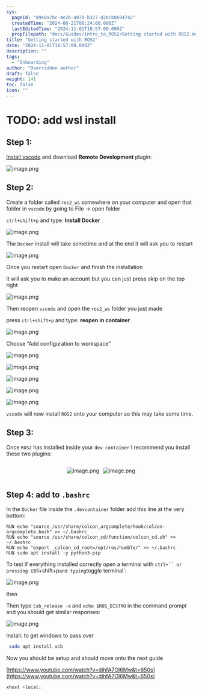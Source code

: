 ```yaml
---
sys:
  pageId: "89e0a78c-4e2b-4070-b327-d28cb0694742"
  createdTime: "2024-08-21T00:24:00.000Z"
  lastEditedTime: "2024-11-01T18:57:00.000Z"
  propFilepath: "docs/Guides/intro_to_ROS2/Getting started with ROS2.md"
title: "Getting started with ROS2"
date: "2024-11-01T18:57:00.000Z"
description: ""
tags:
  - "Onboarding"
author: "Overridden author"
draft: false
weight: 141
toc: false
icon: ""
---
```


# TODO: add wsl install

## Step 1:

[Install vscode](https://code.visualstudio.com/download) and download **Remote Development** plugin:

![image.png](https://prod-files-secure.s3.us-west-2.amazonaws.com/d518164a-d88e-44d1-a4ee-3adb3bd8bce0/efb52993-1881-4a40-b95e-6f020334f022/image.png?X-Amz-Algorithm=AWS4-HMAC-SHA256&X-Amz-Content-Sha256=UNSIGNED-PAYLOAD&X-Amz-Credential=ASIAZI2LB4662I6DVL63%2F20250221%2Fus-west-2%2Fs3%2Faws4_request&X-Amz-Date=20250221T121342Z&X-Amz-Expires=3600&X-Amz-Security-Token=IQoJb3JpZ2luX2VjEKz%2F%2F%2F%2F%2F%2F%2F%2F%2F%2FwEaCXVzLXdlc3QtMiJGMEQCIHOOvCu7QDVQ8I%2BMVnEJ2FLskSeD7%2BijQQWjRPv3wiuZAiAl%2F3OzqGTOSPftTcJQ7ckJjFWA1Ajxs9MjVj2pxhwzvyqIBAjV%2F%2F%2F%2F%2F%2F%2F%2F%2F%2F8BEAAaDDYzNzQyMzE4MzgwNSIM5GdDviQy%2Fn7VgiN5KtwDPcUfHExvDAilxYvkLaL1JM%2FhIt3%2BvtCxR%2FAnvPOrz40qwNYAqgAoqwKDSLJ9hapWFOgud92z2iho%2FTqAhsafiHgO8U7qocxFc9n8l8jzR6KvvCuMf09iLBWRRybrdJTa8RWHRRiK2DE5kC87jwlOHp5sRFiAn18l4MBYfr1dZF5aZFfxXkXLbvNMCU6eA7YSQXIktPNR3Sob0wiLmLkGMHfLdgR4C8bTHt3z48AYIy6uSjQEFenUbeRfiMDCpOmztFWAWXId2efeaP1lzigXXylralHVHvBqxQ0AlApqOQhnH52l5sEX7lvAY4kAXyfXIaEuakpqIFyT2JeJMCXFXgV2UI9emvmR85ycKj6qIF0W6Dy0uET6z0jX3yqBGmbR%2BN5zr7dPs9a0ReAgXWx0ww%2F5uHpJUlwHSE2wpU6J49GlGWuIqwepPyTHK1ByJMF2ev49NZpkR8Kn7sFp9s%2BdFl3%2FC1n6Y3RWsrkyOatPpwtmR%2BVq1Nb%2BzI423xTWgP8MyJZ6ioo97wdXV5V%2BpSj8lxgPJycd6uZuJ74G2uTBC3ViqbRZYLV6jrnRHJAGC8VdwXu%2BWkYm6csxreNRnzJ2oZQ8F%2FhTFP6fOX9H1UCgqyoqaNoCAMzMZWCleFcwyMjhvQY6pgF2forGgsUwIfXszRIpCz13hSZSYMezJ%2B5gdS4r20rw%2F277lPlGld3GDKCsD4FxrWJObBpVs0rK3v1rpC%2FXqTQHQoxUxaIv%2FXAHFUeJZYEP2vRrccpGyyZvJr492dNdPDV%2Brp1gLiXuP67Z8d1sZaZSXUOLCNRX6Xi4vRf0ZcY5sGwLPwVRvrl85A%2BgR%2FFyK6YUz0T%2BkxxX%2FRHoMB7TAN65Z77Yz8sD&X-Amz-Signature=c59ef8a0b1d87d9d8d1717b56ff3c39f2af6ffc5bfcf9c4608ccbaa28d1a5abd&X-Amz-SignedHeaders=host&x-id=GetObject)

## Step 2:

Create a folder called `ros2_ws` somewhere on your computer and open that folder in `vscode` by going to File → open folder 

`ctrl+shift+p` and type: **Install Docker**

![image.png](https://prod-files-secure.s3.us-west-2.amazonaws.com/d518164a-d88e-44d1-a4ee-3adb3bd8bce0/2269dc0e-1cd5-47ff-bceb-c04ad9b2eab0/image.png?X-Amz-Algorithm=AWS4-HMAC-SHA256&X-Amz-Content-Sha256=UNSIGNED-PAYLOAD&X-Amz-Credential=ASIAZI2LB4662I6DVL63%2F20250221%2Fus-west-2%2Fs3%2Faws4_request&X-Amz-Date=20250221T121342Z&X-Amz-Expires=3600&X-Amz-Security-Token=IQoJb3JpZ2luX2VjEKz%2F%2F%2F%2F%2F%2F%2F%2F%2F%2FwEaCXVzLXdlc3QtMiJGMEQCIHOOvCu7QDVQ8I%2BMVnEJ2FLskSeD7%2BijQQWjRPv3wiuZAiAl%2F3OzqGTOSPftTcJQ7ckJjFWA1Ajxs9MjVj2pxhwzvyqIBAjV%2F%2F%2F%2F%2F%2F%2F%2F%2F%2F8BEAAaDDYzNzQyMzE4MzgwNSIM5GdDviQy%2Fn7VgiN5KtwDPcUfHExvDAilxYvkLaL1JM%2FhIt3%2BvtCxR%2FAnvPOrz40qwNYAqgAoqwKDSLJ9hapWFOgud92z2iho%2FTqAhsafiHgO8U7qocxFc9n8l8jzR6KvvCuMf09iLBWRRybrdJTa8RWHRRiK2DE5kC87jwlOHp5sRFiAn18l4MBYfr1dZF5aZFfxXkXLbvNMCU6eA7YSQXIktPNR3Sob0wiLmLkGMHfLdgR4C8bTHt3z48AYIy6uSjQEFenUbeRfiMDCpOmztFWAWXId2efeaP1lzigXXylralHVHvBqxQ0AlApqOQhnH52l5sEX7lvAY4kAXyfXIaEuakpqIFyT2JeJMCXFXgV2UI9emvmR85ycKj6qIF0W6Dy0uET6z0jX3yqBGmbR%2BN5zr7dPs9a0ReAgXWx0ww%2F5uHpJUlwHSE2wpU6J49GlGWuIqwepPyTHK1ByJMF2ev49NZpkR8Kn7sFp9s%2BdFl3%2FC1n6Y3RWsrkyOatPpwtmR%2BVq1Nb%2BzI423xTWgP8MyJZ6ioo97wdXV5V%2BpSj8lxgPJycd6uZuJ74G2uTBC3ViqbRZYLV6jrnRHJAGC8VdwXu%2BWkYm6csxreNRnzJ2oZQ8F%2FhTFP6fOX9H1UCgqyoqaNoCAMzMZWCleFcwyMjhvQY6pgF2forGgsUwIfXszRIpCz13hSZSYMezJ%2B5gdS4r20rw%2F277lPlGld3GDKCsD4FxrWJObBpVs0rK3v1rpC%2FXqTQHQoxUxaIv%2FXAHFUeJZYEP2vRrccpGyyZvJr492dNdPDV%2Brp1gLiXuP67Z8d1sZaZSXUOLCNRX6Xi4vRf0ZcY5sGwLPwVRvrl85A%2BgR%2FFyK6YUz0T%2BkxxX%2FRHoMB7TAN65Z77Yz8sD&X-Amz-Signature=992189dc139e3e4e0d71751330ff4b83a6abd4a3fc19a2ebcfdf22abd870d478&X-Amz-SignedHeaders=host&x-id=GetObject)

The `Docker` install will take sometime and at the end it will ask you to restart

![image.png](https://prod-files-secure.s3.us-west-2.amazonaws.com/d518164a-d88e-44d1-a4ee-3adb3bd8bce0/ed233f78-be33-4b1f-b89c-9c346c0e961e/image.png?X-Amz-Algorithm=AWS4-HMAC-SHA256&X-Amz-Content-Sha256=UNSIGNED-PAYLOAD&X-Amz-Credential=ASIAZI2LB4662I6DVL63%2F20250221%2Fus-west-2%2Fs3%2Faws4_request&X-Amz-Date=20250221T121342Z&X-Amz-Expires=3600&X-Amz-Security-Token=IQoJb3JpZ2luX2VjEKz%2F%2F%2F%2F%2F%2F%2F%2F%2F%2FwEaCXVzLXdlc3QtMiJGMEQCIHOOvCu7QDVQ8I%2BMVnEJ2FLskSeD7%2BijQQWjRPv3wiuZAiAl%2F3OzqGTOSPftTcJQ7ckJjFWA1Ajxs9MjVj2pxhwzvyqIBAjV%2F%2F%2F%2F%2F%2F%2F%2F%2F%2F8BEAAaDDYzNzQyMzE4MzgwNSIM5GdDviQy%2Fn7VgiN5KtwDPcUfHExvDAilxYvkLaL1JM%2FhIt3%2BvtCxR%2FAnvPOrz40qwNYAqgAoqwKDSLJ9hapWFOgud92z2iho%2FTqAhsafiHgO8U7qocxFc9n8l8jzR6KvvCuMf09iLBWRRybrdJTa8RWHRRiK2DE5kC87jwlOHp5sRFiAn18l4MBYfr1dZF5aZFfxXkXLbvNMCU6eA7YSQXIktPNR3Sob0wiLmLkGMHfLdgR4C8bTHt3z48AYIy6uSjQEFenUbeRfiMDCpOmztFWAWXId2efeaP1lzigXXylralHVHvBqxQ0AlApqOQhnH52l5sEX7lvAY4kAXyfXIaEuakpqIFyT2JeJMCXFXgV2UI9emvmR85ycKj6qIF0W6Dy0uET6z0jX3yqBGmbR%2BN5zr7dPs9a0ReAgXWx0ww%2F5uHpJUlwHSE2wpU6J49GlGWuIqwepPyTHK1ByJMF2ev49NZpkR8Kn7sFp9s%2BdFl3%2FC1n6Y3RWsrkyOatPpwtmR%2BVq1Nb%2BzI423xTWgP8MyJZ6ioo97wdXV5V%2BpSj8lxgPJycd6uZuJ74G2uTBC3ViqbRZYLV6jrnRHJAGC8VdwXu%2BWkYm6csxreNRnzJ2oZQ8F%2FhTFP6fOX9H1UCgqyoqaNoCAMzMZWCleFcwyMjhvQY6pgF2forGgsUwIfXszRIpCz13hSZSYMezJ%2B5gdS4r20rw%2F277lPlGld3GDKCsD4FxrWJObBpVs0rK3v1rpC%2FXqTQHQoxUxaIv%2FXAHFUeJZYEP2vRrccpGyyZvJr492dNdPDV%2Brp1gLiXuP67Z8d1sZaZSXUOLCNRX6Xi4vRf0ZcY5sGwLPwVRvrl85A%2BgR%2FFyK6YUz0T%2BkxxX%2FRHoMB7TAN65Z77Yz8sD&X-Amz-Signature=dc48cd65347a226581346d515f53c5b4e286616940d950bc8de92d52cf22b116&X-Amz-SignedHeaders=host&x-id=GetObject)

Once you restart open `Docker` and finish the installation

It will ask you to make an account but you can just press skip on the top right

![image.png](https://prod-files-secure.s3.us-west-2.amazonaws.com/d518164a-d88e-44d1-a4ee-3adb3bd8bce0/21010ad9-1659-4fd9-9f59-9932a09b2a3d/image.png?X-Amz-Algorithm=AWS4-HMAC-SHA256&X-Amz-Content-Sha256=UNSIGNED-PAYLOAD&X-Amz-Credential=ASIAZI2LB4662I6DVL63%2F20250221%2Fus-west-2%2Fs3%2Faws4_request&X-Amz-Date=20250221T121342Z&X-Amz-Expires=3600&X-Amz-Security-Token=IQoJb3JpZ2luX2VjEKz%2F%2F%2F%2F%2F%2F%2F%2F%2F%2FwEaCXVzLXdlc3QtMiJGMEQCIHOOvCu7QDVQ8I%2BMVnEJ2FLskSeD7%2BijQQWjRPv3wiuZAiAl%2F3OzqGTOSPftTcJQ7ckJjFWA1Ajxs9MjVj2pxhwzvyqIBAjV%2F%2F%2F%2F%2F%2F%2F%2F%2F%2F8BEAAaDDYzNzQyMzE4MzgwNSIM5GdDviQy%2Fn7VgiN5KtwDPcUfHExvDAilxYvkLaL1JM%2FhIt3%2BvtCxR%2FAnvPOrz40qwNYAqgAoqwKDSLJ9hapWFOgud92z2iho%2FTqAhsafiHgO8U7qocxFc9n8l8jzR6KvvCuMf09iLBWRRybrdJTa8RWHRRiK2DE5kC87jwlOHp5sRFiAn18l4MBYfr1dZF5aZFfxXkXLbvNMCU6eA7YSQXIktPNR3Sob0wiLmLkGMHfLdgR4C8bTHt3z48AYIy6uSjQEFenUbeRfiMDCpOmztFWAWXId2efeaP1lzigXXylralHVHvBqxQ0AlApqOQhnH52l5sEX7lvAY4kAXyfXIaEuakpqIFyT2JeJMCXFXgV2UI9emvmR85ycKj6qIF0W6Dy0uET6z0jX3yqBGmbR%2BN5zr7dPs9a0ReAgXWx0ww%2F5uHpJUlwHSE2wpU6J49GlGWuIqwepPyTHK1ByJMF2ev49NZpkR8Kn7sFp9s%2BdFl3%2FC1n6Y3RWsrkyOatPpwtmR%2BVq1Nb%2BzI423xTWgP8MyJZ6ioo97wdXV5V%2BpSj8lxgPJycd6uZuJ74G2uTBC3ViqbRZYLV6jrnRHJAGC8VdwXu%2BWkYm6csxreNRnzJ2oZQ8F%2FhTFP6fOX9H1UCgqyoqaNoCAMzMZWCleFcwyMjhvQY6pgF2forGgsUwIfXszRIpCz13hSZSYMezJ%2B5gdS4r20rw%2F277lPlGld3GDKCsD4FxrWJObBpVs0rK3v1rpC%2FXqTQHQoxUxaIv%2FXAHFUeJZYEP2vRrccpGyyZvJr492dNdPDV%2Brp1gLiXuP67Z8d1sZaZSXUOLCNRX6Xi4vRf0ZcY5sGwLPwVRvrl85A%2BgR%2FFyK6YUz0T%2BkxxX%2FRHoMB7TAN65Z77Yz8sD&X-Amz-Signature=ec526e325eb75987f5e7a851ea832cbaec6fecf26d4dd67f16d84fc89e6d4d5e&X-Amz-SignedHeaders=host&x-id=GetObject)

Then reopen `vscode` and open the `ros2_ws` folder you just made

press `ctrl+shift+p` and type: **reopen in container**

![image.png](https://prod-files-secure.s3.us-west-2.amazonaws.com/d518164a-d88e-44d1-a4ee-3adb3bd8bce0/4e93b8c2-41ad-488c-8095-c74205196118/image.png?X-Amz-Algorithm=AWS4-HMAC-SHA256&X-Amz-Content-Sha256=UNSIGNED-PAYLOAD&X-Amz-Credential=ASIAZI2LB4662I6DVL63%2F20250221%2Fus-west-2%2Fs3%2Faws4_request&X-Amz-Date=20250221T121342Z&X-Amz-Expires=3600&X-Amz-Security-Token=IQoJb3JpZ2luX2VjEKz%2F%2F%2F%2F%2F%2F%2F%2F%2F%2FwEaCXVzLXdlc3QtMiJGMEQCIHOOvCu7QDVQ8I%2BMVnEJ2FLskSeD7%2BijQQWjRPv3wiuZAiAl%2F3OzqGTOSPftTcJQ7ckJjFWA1Ajxs9MjVj2pxhwzvyqIBAjV%2F%2F%2F%2F%2F%2F%2F%2F%2F%2F8BEAAaDDYzNzQyMzE4MzgwNSIM5GdDviQy%2Fn7VgiN5KtwDPcUfHExvDAilxYvkLaL1JM%2FhIt3%2BvtCxR%2FAnvPOrz40qwNYAqgAoqwKDSLJ9hapWFOgud92z2iho%2FTqAhsafiHgO8U7qocxFc9n8l8jzR6KvvCuMf09iLBWRRybrdJTa8RWHRRiK2DE5kC87jwlOHp5sRFiAn18l4MBYfr1dZF5aZFfxXkXLbvNMCU6eA7YSQXIktPNR3Sob0wiLmLkGMHfLdgR4C8bTHt3z48AYIy6uSjQEFenUbeRfiMDCpOmztFWAWXId2efeaP1lzigXXylralHVHvBqxQ0AlApqOQhnH52l5sEX7lvAY4kAXyfXIaEuakpqIFyT2JeJMCXFXgV2UI9emvmR85ycKj6qIF0W6Dy0uET6z0jX3yqBGmbR%2BN5zr7dPs9a0ReAgXWx0ww%2F5uHpJUlwHSE2wpU6J49GlGWuIqwepPyTHK1ByJMF2ev49NZpkR8Kn7sFp9s%2BdFl3%2FC1n6Y3RWsrkyOatPpwtmR%2BVq1Nb%2BzI423xTWgP8MyJZ6ioo97wdXV5V%2BpSj8lxgPJycd6uZuJ74G2uTBC3ViqbRZYLV6jrnRHJAGC8VdwXu%2BWkYm6csxreNRnzJ2oZQ8F%2FhTFP6fOX9H1UCgqyoqaNoCAMzMZWCleFcwyMjhvQY6pgF2forGgsUwIfXszRIpCz13hSZSYMezJ%2B5gdS4r20rw%2F277lPlGld3GDKCsD4FxrWJObBpVs0rK3v1rpC%2FXqTQHQoxUxaIv%2FXAHFUeJZYEP2vRrccpGyyZvJr492dNdPDV%2Brp1gLiXuP67Z8d1sZaZSXUOLCNRX6Xi4vRf0ZcY5sGwLPwVRvrl85A%2BgR%2FFyK6YUz0T%2BkxxX%2FRHoMB7TAN65Z77Yz8sD&X-Amz-Signature=3040a1a95e75b2a550337ae85b2c20a4e5bc5e5efcf8e919922e161f17720051&X-Amz-SignedHeaders=host&x-id=GetObject)

Choose “Add configuration to workspace”

![image.png](https://prod-files-secure.s3.us-west-2.amazonaws.com/d518164a-d88e-44d1-a4ee-3adb3bd8bce0/9560b282-5060-4989-ba37-97e7b2c22476/image.png?X-Amz-Algorithm=AWS4-HMAC-SHA256&X-Amz-Content-Sha256=UNSIGNED-PAYLOAD&X-Amz-Credential=ASIAZI2LB4662I6DVL63%2F20250221%2Fus-west-2%2Fs3%2Faws4_request&X-Amz-Date=20250221T121342Z&X-Amz-Expires=3600&X-Amz-Security-Token=IQoJb3JpZ2luX2VjEKz%2F%2F%2F%2F%2F%2F%2F%2F%2F%2FwEaCXVzLXdlc3QtMiJGMEQCIHOOvCu7QDVQ8I%2BMVnEJ2FLskSeD7%2BijQQWjRPv3wiuZAiAl%2F3OzqGTOSPftTcJQ7ckJjFWA1Ajxs9MjVj2pxhwzvyqIBAjV%2F%2F%2F%2F%2F%2F%2F%2F%2F%2F8BEAAaDDYzNzQyMzE4MzgwNSIM5GdDviQy%2Fn7VgiN5KtwDPcUfHExvDAilxYvkLaL1JM%2FhIt3%2BvtCxR%2FAnvPOrz40qwNYAqgAoqwKDSLJ9hapWFOgud92z2iho%2FTqAhsafiHgO8U7qocxFc9n8l8jzR6KvvCuMf09iLBWRRybrdJTa8RWHRRiK2DE5kC87jwlOHp5sRFiAn18l4MBYfr1dZF5aZFfxXkXLbvNMCU6eA7YSQXIktPNR3Sob0wiLmLkGMHfLdgR4C8bTHt3z48AYIy6uSjQEFenUbeRfiMDCpOmztFWAWXId2efeaP1lzigXXylralHVHvBqxQ0AlApqOQhnH52l5sEX7lvAY4kAXyfXIaEuakpqIFyT2JeJMCXFXgV2UI9emvmR85ycKj6qIF0W6Dy0uET6z0jX3yqBGmbR%2BN5zr7dPs9a0ReAgXWx0ww%2F5uHpJUlwHSE2wpU6J49GlGWuIqwepPyTHK1ByJMF2ev49NZpkR8Kn7sFp9s%2BdFl3%2FC1n6Y3RWsrkyOatPpwtmR%2BVq1Nb%2BzI423xTWgP8MyJZ6ioo97wdXV5V%2BpSj8lxgPJycd6uZuJ74G2uTBC3ViqbRZYLV6jrnRHJAGC8VdwXu%2BWkYm6csxreNRnzJ2oZQ8F%2FhTFP6fOX9H1UCgqyoqaNoCAMzMZWCleFcwyMjhvQY6pgF2forGgsUwIfXszRIpCz13hSZSYMezJ%2B5gdS4r20rw%2F277lPlGld3GDKCsD4FxrWJObBpVs0rK3v1rpC%2FXqTQHQoxUxaIv%2FXAHFUeJZYEP2vRrccpGyyZvJr492dNdPDV%2Brp1gLiXuP67Z8d1sZaZSXUOLCNRX6Xi4vRf0ZcY5sGwLPwVRvrl85A%2BgR%2FFyK6YUz0T%2BkxxX%2FRHoMB7TAN65Z77Yz8sD&X-Amz-Signature=c4b4db4b13a9483a059849baf85c5fd3ff3366436673a01fb0321385ba846f77&X-Amz-SignedHeaders=host&x-id=GetObject)

![image.png](https://prod-files-secure.s3.us-west-2.amazonaws.com/d518164a-d88e-44d1-a4ee-3adb3bd8bce0/2ee63f81-886b-48e8-a553-dc6e5eac99e4/image.png?X-Amz-Algorithm=AWS4-HMAC-SHA256&X-Amz-Content-Sha256=UNSIGNED-PAYLOAD&X-Amz-Credential=ASIAZI2LB4662I6DVL63%2F20250221%2Fus-west-2%2Fs3%2Faws4_request&X-Amz-Date=20250221T121342Z&X-Amz-Expires=3600&X-Amz-Security-Token=IQoJb3JpZ2luX2VjEKz%2F%2F%2F%2F%2F%2F%2F%2F%2F%2FwEaCXVzLXdlc3QtMiJGMEQCIHOOvCu7QDVQ8I%2BMVnEJ2FLskSeD7%2BijQQWjRPv3wiuZAiAl%2F3OzqGTOSPftTcJQ7ckJjFWA1Ajxs9MjVj2pxhwzvyqIBAjV%2F%2F%2F%2F%2F%2F%2F%2F%2F%2F8BEAAaDDYzNzQyMzE4MzgwNSIM5GdDviQy%2Fn7VgiN5KtwDPcUfHExvDAilxYvkLaL1JM%2FhIt3%2BvtCxR%2FAnvPOrz40qwNYAqgAoqwKDSLJ9hapWFOgud92z2iho%2FTqAhsafiHgO8U7qocxFc9n8l8jzR6KvvCuMf09iLBWRRybrdJTa8RWHRRiK2DE5kC87jwlOHp5sRFiAn18l4MBYfr1dZF5aZFfxXkXLbvNMCU6eA7YSQXIktPNR3Sob0wiLmLkGMHfLdgR4C8bTHt3z48AYIy6uSjQEFenUbeRfiMDCpOmztFWAWXId2efeaP1lzigXXylralHVHvBqxQ0AlApqOQhnH52l5sEX7lvAY4kAXyfXIaEuakpqIFyT2JeJMCXFXgV2UI9emvmR85ycKj6qIF0W6Dy0uET6z0jX3yqBGmbR%2BN5zr7dPs9a0ReAgXWx0ww%2F5uHpJUlwHSE2wpU6J49GlGWuIqwepPyTHK1ByJMF2ev49NZpkR8Kn7sFp9s%2BdFl3%2FC1n6Y3RWsrkyOatPpwtmR%2BVq1Nb%2BzI423xTWgP8MyJZ6ioo97wdXV5V%2BpSj8lxgPJycd6uZuJ74G2uTBC3ViqbRZYLV6jrnRHJAGC8VdwXu%2BWkYm6csxreNRnzJ2oZQ8F%2FhTFP6fOX9H1UCgqyoqaNoCAMzMZWCleFcwyMjhvQY6pgF2forGgsUwIfXszRIpCz13hSZSYMezJ%2B5gdS4r20rw%2F277lPlGld3GDKCsD4FxrWJObBpVs0rK3v1rpC%2FXqTQHQoxUxaIv%2FXAHFUeJZYEP2vRrccpGyyZvJr492dNdPDV%2Brp1gLiXuP67Z8d1sZaZSXUOLCNRX6Xi4vRf0ZcY5sGwLPwVRvrl85A%2BgR%2FFyK6YUz0T%2BkxxX%2FRHoMB7TAN65Z77Yz8sD&X-Amz-Signature=013562ca05ed5a88c2e91fc3b301163e3b9a78ae4026a31188da987b095af281&X-Amz-SignedHeaders=host&x-id=GetObject)

![image.png](https://prod-files-secure.s3.us-west-2.amazonaws.com/d518164a-d88e-44d1-a4ee-3adb3bd8bce0/ae1580b2-b048-407e-aed9-b584224a7a04/image.png?X-Amz-Algorithm=AWS4-HMAC-SHA256&X-Amz-Content-Sha256=UNSIGNED-PAYLOAD&X-Amz-Credential=ASIAZI2LB4662I6DVL63%2F20250221%2Fus-west-2%2Fs3%2Faws4_request&X-Amz-Date=20250221T121342Z&X-Amz-Expires=3600&X-Amz-Security-Token=IQoJb3JpZ2luX2VjEKz%2F%2F%2F%2F%2F%2F%2F%2F%2F%2FwEaCXVzLXdlc3QtMiJGMEQCIHOOvCu7QDVQ8I%2BMVnEJ2FLskSeD7%2BijQQWjRPv3wiuZAiAl%2F3OzqGTOSPftTcJQ7ckJjFWA1Ajxs9MjVj2pxhwzvyqIBAjV%2F%2F%2F%2F%2F%2F%2F%2F%2F%2F8BEAAaDDYzNzQyMzE4MzgwNSIM5GdDviQy%2Fn7VgiN5KtwDPcUfHExvDAilxYvkLaL1JM%2FhIt3%2BvtCxR%2FAnvPOrz40qwNYAqgAoqwKDSLJ9hapWFOgud92z2iho%2FTqAhsafiHgO8U7qocxFc9n8l8jzR6KvvCuMf09iLBWRRybrdJTa8RWHRRiK2DE5kC87jwlOHp5sRFiAn18l4MBYfr1dZF5aZFfxXkXLbvNMCU6eA7YSQXIktPNR3Sob0wiLmLkGMHfLdgR4C8bTHt3z48AYIy6uSjQEFenUbeRfiMDCpOmztFWAWXId2efeaP1lzigXXylralHVHvBqxQ0AlApqOQhnH52l5sEX7lvAY4kAXyfXIaEuakpqIFyT2JeJMCXFXgV2UI9emvmR85ycKj6qIF0W6Dy0uET6z0jX3yqBGmbR%2BN5zr7dPs9a0ReAgXWx0ww%2F5uHpJUlwHSE2wpU6J49GlGWuIqwepPyTHK1ByJMF2ev49NZpkR8Kn7sFp9s%2BdFl3%2FC1n6Y3RWsrkyOatPpwtmR%2BVq1Nb%2BzI423xTWgP8MyJZ6ioo97wdXV5V%2BpSj8lxgPJycd6uZuJ74G2uTBC3ViqbRZYLV6jrnRHJAGC8VdwXu%2BWkYm6csxreNRnzJ2oZQ8F%2FhTFP6fOX9H1UCgqyoqaNoCAMzMZWCleFcwyMjhvQY6pgF2forGgsUwIfXszRIpCz13hSZSYMezJ%2B5gdS4r20rw%2F277lPlGld3GDKCsD4FxrWJObBpVs0rK3v1rpC%2FXqTQHQoxUxaIv%2FXAHFUeJZYEP2vRrccpGyyZvJr492dNdPDV%2Brp1gLiXuP67Z8d1sZaZSXUOLCNRX6Xi4vRf0ZcY5sGwLPwVRvrl85A%2BgR%2FFyK6YUz0T%2BkxxX%2FRHoMB7TAN65Z77Yz8sD&X-Amz-Signature=580dccc17464d1692e4f5ed58f9a3d47db6f3dc24f4869ed2a1a5a6354a6f81d&X-Amz-SignedHeaders=host&x-id=GetObject)

![image.png](https://prod-files-secure.s3.us-west-2.amazonaws.com/d518164a-d88e-44d1-a4ee-3adb3bd8bce0/53255b28-f75e-430f-b9e3-c0ac8577e42b/image.png?X-Amz-Algorithm=AWS4-HMAC-SHA256&X-Amz-Content-Sha256=UNSIGNED-PAYLOAD&X-Amz-Credential=ASIAZI2LB4662I6DVL63%2F20250221%2Fus-west-2%2Fs3%2Faws4_request&X-Amz-Date=20250221T121342Z&X-Amz-Expires=3600&X-Amz-Security-Token=IQoJb3JpZ2luX2VjEKz%2F%2F%2F%2F%2F%2F%2F%2F%2F%2FwEaCXVzLXdlc3QtMiJGMEQCIHOOvCu7QDVQ8I%2BMVnEJ2FLskSeD7%2BijQQWjRPv3wiuZAiAl%2F3OzqGTOSPftTcJQ7ckJjFWA1Ajxs9MjVj2pxhwzvyqIBAjV%2F%2F%2F%2F%2F%2F%2F%2F%2F%2F8BEAAaDDYzNzQyMzE4MzgwNSIM5GdDviQy%2Fn7VgiN5KtwDPcUfHExvDAilxYvkLaL1JM%2FhIt3%2BvtCxR%2FAnvPOrz40qwNYAqgAoqwKDSLJ9hapWFOgud92z2iho%2FTqAhsafiHgO8U7qocxFc9n8l8jzR6KvvCuMf09iLBWRRybrdJTa8RWHRRiK2DE5kC87jwlOHp5sRFiAn18l4MBYfr1dZF5aZFfxXkXLbvNMCU6eA7YSQXIktPNR3Sob0wiLmLkGMHfLdgR4C8bTHt3z48AYIy6uSjQEFenUbeRfiMDCpOmztFWAWXId2efeaP1lzigXXylralHVHvBqxQ0AlApqOQhnH52l5sEX7lvAY4kAXyfXIaEuakpqIFyT2JeJMCXFXgV2UI9emvmR85ycKj6qIF0W6Dy0uET6z0jX3yqBGmbR%2BN5zr7dPs9a0ReAgXWx0ww%2F5uHpJUlwHSE2wpU6J49GlGWuIqwepPyTHK1ByJMF2ev49NZpkR8Kn7sFp9s%2BdFl3%2FC1n6Y3RWsrkyOatPpwtmR%2BVq1Nb%2BzI423xTWgP8MyJZ6ioo97wdXV5V%2BpSj8lxgPJycd6uZuJ74G2uTBC3ViqbRZYLV6jrnRHJAGC8VdwXu%2BWkYm6csxreNRnzJ2oZQ8F%2FhTFP6fOX9H1UCgqyoqaNoCAMzMZWCleFcwyMjhvQY6pgF2forGgsUwIfXszRIpCz13hSZSYMezJ%2B5gdS4r20rw%2F277lPlGld3GDKCsD4FxrWJObBpVs0rK3v1rpC%2FXqTQHQoxUxaIv%2FXAHFUeJZYEP2vRrccpGyyZvJr492dNdPDV%2Brp1gLiXuP67Z8d1sZaZSXUOLCNRX6Xi4vRf0ZcY5sGwLPwVRvrl85A%2BgR%2FFyK6YUz0T%2BkxxX%2FRHoMB7TAN65Z77Yz8sD&X-Amz-Signature=161163ff62b808a20e4ddba6de2984ad0137321f9fa89c7d2b0f2a863aeffe2e&X-Amz-SignedHeaders=host&x-id=GetObject)

![image.png](https://prod-files-secure.s3.us-west-2.amazonaws.com/d518164a-d88e-44d1-a4ee-3adb3bd8bce0/7c562767-5af9-4ffb-97d1-327bcdf4ee00/image.png?X-Amz-Algorithm=AWS4-HMAC-SHA256&X-Amz-Content-Sha256=UNSIGNED-PAYLOAD&X-Amz-Credential=ASIAZI2LB4662I6DVL63%2F20250221%2Fus-west-2%2Fs3%2Faws4_request&X-Amz-Date=20250221T121342Z&X-Amz-Expires=3600&X-Amz-Security-Token=IQoJb3JpZ2luX2VjEKz%2F%2F%2F%2F%2F%2F%2F%2F%2F%2FwEaCXVzLXdlc3QtMiJGMEQCIHOOvCu7QDVQ8I%2BMVnEJ2FLskSeD7%2BijQQWjRPv3wiuZAiAl%2F3OzqGTOSPftTcJQ7ckJjFWA1Ajxs9MjVj2pxhwzvyqIBAjV%2F%2F%2F%2F%2F%2F%2F%2F%2F%2F8BEAAaDDYzNzQyMzE4MzgwNSIM5GdDviQy%2Fn7VgiN5KtwDPcUfHExvDAilxYvkLaL1JM%2FhIt3%2BvtCxR%2FAnvPOrz40qwNYAqgAoqwKDSLJ9hapWFOgud92z2iho%2FTqAhsafiHgO8U7qocxFc9n8l8jzR6KvvCuMf09iLBWRRybrdJTa8RWHRRiK2DE5kC87jwlOHp5sRFiAn18l4MBYfr1dZF5aZFfxXkXLbvNMCU6eA7YSQXIktPNR3Sob0wiLmLkGMHfLdgR4C8bTHt3z48AYIy6uSjQEFenUbeRfiMDCpOmztFWAWXId2efeaP1lzigXXylralHVHvBqxQ0AlApqOQhnH52l5sEX7lvAY4kAXyfXIaEuakpqIFyT2JeJMCXFXgV2UI9emvmR85ycKj6qIF0W6Dy0uET6z0jX3yqBGmbR%2BN5zr7dPs9a0ReAgXWx0ww%2F5uHpJUlwHSE2wpU6J49GlGWuIqwepPyTHK1ByJMF2ev49NZpkR8Kn7sFp9s%2BdFl3%2FC1n6Y3RWsrkyOatPpwtmR%2BVq1Nb%2BzI423xTWgP8MyJZ6ioo97wdXV5V%2BpSj8lxgPJycd6uZuJ74G2uTBC3ViqbRZYLV6jrnRHJAGC8VdwXu%2BWkYm6csxreNRnzJ2oZQ8F%2FhTFP6fOX9H1UCgqyoqaNoCAMzMZWCleFcwyMjhvQY6pgF2forGgsUwIfXszRIpCz13hSZSYMezJ%2B5gdS4r20rw%2F277lPlGld3GDKCsD4FxrWJObBpVs0rK3v1rpC%2FXqTQHQoxUxaIv%2FXAHFUeJZYEP2vRrccpGyyZvJr492dNdPDV%2Brp1gLiXuP67Z8d1sZaZSXUOLCNRX6Xi4vRf0ZcY5sGwLPwVRvrl85A%2BgR%2FFyK6YUz0T%2BkxxX%2FRHoMB7TAN65Z77Yz8sD&X-Amz-Signature=f38f4361a85fc1e122379624b133dbefd6dc110b63ef2b04de1ca1986af9b9fa&X-Amz-SignedHeaders=host&x-id=GetObject)

`vscode` will now install `ROS2` onto your computer so this may take some time.

## Step 3:

Once `ROS2` has installed inside your `dev-container` I recommend you install these two plugins:

<div style="display: flex;flex-direction: row; column-gap:10px; max-width: 630px;justify-content: center;">
<div>

![image.png](https://prod-files-secure.s3.us-west-2.amazonaws.com/d518164a-d88e-44d1-a4ee-3adb3bd8bce0/3fc3d550-5a54-4ba1-ba6b-faa01cdb7369/image.png?X-Amz-Algorithm=AWS4-HMAC-SHA256&X-Amz-Content-Sha256=UNSIGNED-PAYLOAD&X-Amz-Credential=ASIAZI2LB4662I6DVL63%2F20250221%2Fus-west-2%2Fs3%2Faws4_request&X-Amz-Date=20250221T121345Z&X-Amz-Expires=3600&X-Amz-Security-Token=IQoJb3JpZ2luX2VjEKz%2F%2F%2F%2F%2F%2F%2F%2F%2F%2FwEaCXVzLXdlc3QtMiJGMEQCIHOOvCu7QDVQ8I%2BMVnEJ2FLskSeD7%2BijQQWjRPv3wiuZAiAl%2F3OzqGTOSPftTcJQ7ckJjFWA1Ajxs9MjVj2pxhwzvyqIBAjV%2F%2F%2F%2F%2F%2F%2F%2F%2F%2F8BEAAaDDYzNzQyMzE4MzgwNSIM5GdDviQy%2Fn7VgiN5KtwDPcUfHExvDAilxYvkLaL1JM%2FhIt3%2BvtCxR%2FAnvPOrz40qwNYAqgAoqwKDSLJ9hapWFOgud92z2iho%2FTqAhsafiHgO8U7qocxFc9n8l8jzR6KvvCuMf09iLBWRRybrdJTa8RWHRRiK2DE5kC87jwlOHp5sRFiAn18l4MBYfr1dZF5aZFfxXkXLbvNMCU6eA7YSQXIktPNR3Sob0wiLmLkGMHfLdgR4C8bTHt3z48AYIy6uSjQEFenUbeRfiMDCpOmztFWAWXId2efeaP1lzigXXylralHVHvBqxQ0AlApqOQhnH52l5sEX7lvAY4kAXyfXIaEuakpqIFyT2JeJMCXFXgV2UI9emvmR85ycKj6qIF0W6Dy0uET6z0jX3yqBGmbR%2BN5zr7dPs9a0ReAgXWx0ww%2F5uHpJUlwHSE2wpU6J49GlGWuIqwepPyTHK1ByJMF2ev49NZpkR8Kn7sFp9s%2BdFl3%2FC1n6Y3RWsrkyOatPpwtmR%2BVq1Nb%2BzI423xTWgP8MyJZ6ioo97wdXV5V%2BpSj8lxgPJycd6uZuJ74G2uTBC3ViqbRZYLV6jrnRHJAGC8VdwXu%2BWkYm6csxreNRnzJ2oZQ8F%2FhTFP6fOX9H1UCgqyoqaNoCAMzMZWCleFcwyMjhvQY6pgF2forGgsUwIfXszRIpCz13hSZSYMezJ%2B5gdS4r20rw%2F277lPlGld3GDKCsD4FxrWJObBpVs0rK3v1rpC%2FXqTQHQoxUxaIv%2FXAHFUeJZYEP2vRrccpGyyZvJr492dNdPDV%2Brp1gLiXuP67Z8d1sZaZSXUOLCNRX6Xi4vRf0ZcY5sGwLPwVRvrl85A%2BgR%2FFyK6YUz0T%2BkxxX%2FRHoMB7TAN65Z77Yz8sD&X-Amz-Signature=16aa2061f2e7c0df57c0d7efeabbd8aec6d8cd4113aaee58fb120c78ee66794b&X-Amz-SignedHeaders=host&x-id=GetObject)

</div>
<div>

![image.png](https://prod-files-secure.s3.us-west-2.amazonaws.com/d518164a-d88e-44d1-a4ee-3adb3bd8bce0/d994cc66-13c2-4093-a5a3-f84cf4601a82/image.png?X-Amz-Algorithm=AWS4-HMAC-SHA256&X-Amz-Content-Sha256=UNSIGNED-PAYLOAD&X-Amz-Credential=ASIAZI2LB466VDEA5TU4%2F20250221%2Fus-west-2%2Fs3%2Faws4_request&X-Amz-Date=20250221T121345Z&X-Amz-Expires=3600&X-Amz-Security-Token=IQoJb3JpZ2luX2VjEKz%2F%2F%2F%2F%2F%2F%2F%2F%2F%2FwEaCXVzLXdlc3QtMiJHMEUCID6%2FPqmg0Nm%2Bvqg4SC%2Fb397K8Z9vOCP6ZcuV0baUO68%2BAiEAnzn7MHMOj3j77WhnUq8%2B0aHSo9vBSPqWQ0XWqjBYg60qiAQI1P%2F%2F%2F%2F%2F%2F%2F%2F%2F%2FARAAGgw2Mzc0MjMxODM4MDUiDLACH4VmBKsmESI5fCrcA7DCegwlce3ZdRzvlC203WNlGrz%2BTPiVWxYINq5Slvai08zO1xAm4eGD9ffStrQYIeqTiuw2Q7Bowsf7LyOTsu7KQyjOScuaSyDfo5HO4xmU9mj9tCFhFbi87vnMl03n%2B2zcliDuIob3Vhl3zPhy8SOjjAaOypOkXteM2tv9Kt5YkP7D%2Ft8rqu4Ap%2FXOGcSUJ%2FRdCsJAWs6s6oVHaxuRrTlm9TNo61owiHK24wdUAZ%2F4f5rWoL7%2FDqNYZwhHgDKNWmLYrV9vUYK%2FHXXEd07dm6kJCP%2Be77arbWodaiZQysrfytTFL8A2KoUucTmh%2BHMV6Zv5kvUg1M%2FRLvIm4vtFwMzuniOCsM3c4OiZ5X091eZ8f7YQ48FOeAWoqiRYzOnc6Zn54fsxjL%2BHNE8PWpJOPLO1gBzOzo3grPngOOkn3cD%2BIMlAjCw%2B5ChK1G%2Bs6acb9%2Bx2oQD3QyhraC4MQaYst7%2FNjB5erbPIF8BQc5WWt4uIVBkJIaxvFb%2Fdx8KgaJaziTRJ2zYvk56pucc7lEg1x6Aok7ld4KmeNPq3GMMacMEF4n%2Fn1%2B18Sh%2FZ97fBfawR08wBWgmJQ0T90QdXF3iSWC3kMxS0LuzDQ5kRubJacs3Zhvvcb1X6pg3CY%2B%2B1MIrI4b0GOqUBzC0uNqYFz2WFLosqYXz4H9bxj4ASoLcWneeJaCYBojr6Dr7dFgturB6yJFGz7w2tgxGd6KTs2i1KsVg8HHvFJvOWaOKQ8YK1k7aSl7WaptY81kYt13d3RH0LBYd%2Bq39uWzA8aEOxqoqzp1ARy%2F8FClqsSZcr9nTcCWNYwm0SFaLk5PHbmG%2BnNiNH2wut12eCfZ%2F0VP7s9lGYkdVGw5Ecx3C%2FUnvC&X-Amz-Signature=cf0058c4d7853e68774d90f4ad7a1eaa12344f864e98588b28d5e2950944dc40&X-Amz-SignedHeaders=host&x-id=GetObject)

</div>
</div>

## Step 4: add to `.bashrc`

In the `Docker` file inside the `.devcontainer` folder add this line at the very bottom: 

```docker
RUN echo "source /usr/share/colcon_argcomplete/hook/colcon-argcomplete.bash" >> ~/.bashrc
RUN echo "source /usr/share/colcon_cd/function/colcon_cd.sh" >> ~/.bashrc
RUN echo "export _colcon_cd_root=/opt/ros/humble/" >> ~/.bashrc
RUN sudo apt install -y python3-pip 
```

To test if everything installed correctly open a terminal with `ctrl+`` or pressing `ctrl+shift+p` and typing `toggle terminal`:

![image.png](https://prod-files-secure.s3.us-west-2.amazonaws.com/d518164a-d88e-44d1-a4ee-3adb3bd8bce0/6a4943d8-b04e-4c02-9a58-775f3384d1a5/image.png?X-Amz-Algorithm=AWS4-HMAC-SHA256&X-Amz-Content-Sha256=UNSIGNED-PAYLOAD&X-Amz-Credential=ASIAZI2LB4662I6DVL63%2F20250221%2Fus-west-2%2Fs3%2Faws4_request&X-Amz-Date=20250221T121342Z&X-Amz-Expires=3600&X-Amz-Security-Token=IQoJb3JpZ2luX2VjEKz%2F%2F%2F%2F%2F%2F%2F%2F%2F%2FwEaCXVzLXdlc3QtMiJGMEQCIHOOvCu7QDVQ8I%2BMVnEJ2FLskSeD7%2BijQQWjRPv3wiuZAiAl%2F3OzqGTOSPftTcJQ7ckJjFWA1Ajxs9MjVj2pxhwzvyqIBAjV%2F%2F%2F%2F%2F%2F%2F%2F%2F%2F8BEAAaDDYzNzQyMzE4MzgwNSIM5GdDviQy%2Fn7VgiN5KtwDPcUfHExvDAilxYvkLaL1JM%2FhIt3%2BvtCxR%2FAnvPOrz40qwNYAqgAoqwKDSLJ9hapWFOgud92z2iho%2FTqAhsafiHgO8U7qocxFc9n8l8jzR6KvvCuMf09iLBWRRybrdJTa8RWHRRiK2DE5kC87jwlOHp5sRFiAn18l4MBYfr1dZF5aZFfxXkXLbvNMCU6eA7YSQXIktPNR3Sob0wiLmLkGMHfLdgR4C8bTHt3z48AYIy6uSjQEFenUbeRfiMDCpOmztFWAWXId2efeaP1lzigXXylralHVHvBqxQ0AlApqOQhnH52l5sEX7lvAY4kAXyfXIaEuakpqIFyT2JeJMCXFXgV2UI9emvmR85ycKj6qIF0W6Dy0uET6z0jX3yqBGmbR%2BN5zr7dPs9a0ReAgXWx0ww%2F5uHpJUlwHSE2wpU6J49GlGWuIqwepPyTHK1ByJMF2ev49NZpkR8Kn7sFp9s%2BdFl3%2FC1n6Y3RWsrkyOatPpwtmR%2BVq1Nb%2BzI423xTWgP8MyJZ6ioo97wdXV5V%2BpSj8lxgPJycd6uZuJ74G2uTBC3ViqbRZYLV6jrnRHJAGC8VdwXu%2BWkYm6csxreNRnzJ2oZQ8F%2FhTFP6fOX9H1UCgqyoqaNoCAMzMZWCleFcwyMjhvQY6pgF2forGgsUwIfXszRIpCz13hSZSYMezJ%2B5gdS4r20rw%2F277lPlGld3GDKCsD4FxrWJObBpVs0rK3v1rpC%2FXqTQHQoxUxaIv%2FXAHFUeJZYEP2vRrccpGyyZvJr492dNdPDV%2Brp1gLiXuP67Z8d1sZaZSXUOLCNRX6Xi4vRf0ZcY5sGwLPwVRvrl85A%2BgR%2FFyK6YUz0T%2BkxxX%2FRHoMB7TAN65Z77Yz8sD&X-Amz-Signature=917809aed9be9532ee724631aa84f1d9f38e1f3af95e9928b8861670e282ee4e&X-Amz-SignedHeaders=host&x-id=GetObject)

then 

Then type `lsb_release -a` and `echo $ROS_DISTRO` in the command prompt and you should get similar responses:

![image.png](https://prod-files-secure.s3.us-west-2.amazonaws.com/d518164a-d88e-44d1-a4ee-3adb3bd8bce0/3e635dec-a805-4e85-8b9e-d000e5b71a4e/image.png?X-Amz-Algorithm=AWS4-HMAC-SHA256&X-Amz-Content-Sha256=UNSIGNED-PAYLOAD&X-Amz-Credential=ASIAZI2LB4662I6DVL63%2F20250221%2Fus-west-2%2Fs3%2Faws4_request&X-Amz-Date=20250221T121342Z&X-Amz-Expires=3600&X-Amz-Security-Token=IQoJb3JpZ2luX2VjEKz%2F%2F%2F%2F%2F%2F%2F%2F%2F%2FwEaCXVzLXdlc3QtMiJGMEQCIHOOvCu7QDVQ8I%2BMVnEJ2FLskSeD7%2BijQQWjRPv3wiuZAiAl%2F3OzqGTOSPftTcJQ7ckJjFWA1Ajxs9MjVj2pxhwzvyqIBAjV%2F%2F%2F%2F%2F%2F%2F%2F%2F%2F8BEAAaDDYzNzQyMzE4MzgwNSIM5GdDviQy%2Fn7VgiN5KtwDPcUfHExvDAilxYvkLaL1JM%2FhIt3%2BvtCxR%2FAnvPOrz40qwNYAqgAoqwKDSLJ9hapWFOgud92z2iho%2FTqAhsafiHgO8U7qocxFc9n8l8jzR6KvvCuMf09iLBWRRybrdJTa8RWHRRiK2DE5kC87jwlOHp5sRFiAn18l4MBYfr1dZF5aZFfxXkXLbvNMCU6eA7YSQXIktPNR3Sob0wiLmLkGMHfLdgR4C8bTHt3z48AYIy6uSjQEFenUbeRfiMDCpOmztFWAWXId2efeaP1lzigXXylralHVHvBqxQ0AlApqOQhnH52l5sEX7lvAY4kAXyfXIaEuakpqIFyT2JeJMCXFXgV2UI9emvmR85ycKj6qIF0W6Dy0uET6z0jX3yqBGmbR%2BN5zr7dPs9a0ReAgXWx0ww%2F5uHpJUlwHSE2wpU6J49GlGWuIqwepPyTHK1ByJMF2ev49NZpkR8Kn7sFp9s%2BdFl3%2FC1n6Y3RWsrkyOatPpwtmR%2BVq1Nb%2BzI423xTWgP8MyJZ6ioo97wdXV5V%2BpSj8lxgPJycd6uZuJ74G2uTBC3ViqbRZYLV6jrnRHJAGC8VdwXu%2BWkYm6csxreNRnzJ2oZQ8F%2FhTFP6fOX9H1UCgqyoqaNoCAMzMZWCleFcwyMjhvQY6pgF2forGgsUwIfXszRIpCz13hSZSYMezJ%2B5gdS4r20rw%2F277lPlGld3GDKCsD4FxrWJObBpVs0rK3v1rpC%2FXqTQHQoxUxaIv%2FXAHFUeJZYEP2vRrccpGyyZvJr492dNdPDV%2Brp1gLiXuP67Z8d1sZaZSXUOLCNRX6Xi4vRf0ZcY5sGwLPwVRvrl85A%2BgR%2FFyK6YUz0T%2BkxxX%2FRHoMB7TAN65Z77Yz8sD&X-Amz-Signature=cc4ac1d14a8bed626f5988f7bf543f8098676f03b80de23e9be7be1995a785cf&X-Amz-SignedHeaders=host&x-id=GetObject)

Install:  to get windows to pass over

```bash
 sudo apt install xcb
```

Now you should be setup and should move onto the next guide 

[https://www.youtube.com/watch?v=dihfA7Ol6Mw&t=650s](https://www.youtube.com/watch?v=dihfA7Ol6Mw&t=650s)

```python
xhost +local:
```
